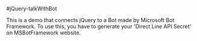 #jQuery-talkWithBot

This is a demo that connects jQuery to a Bot made by Microsoft Bot Framework.
To use this, you have to generate your 'Direct Line API Secret' on MSBotFramework website.
